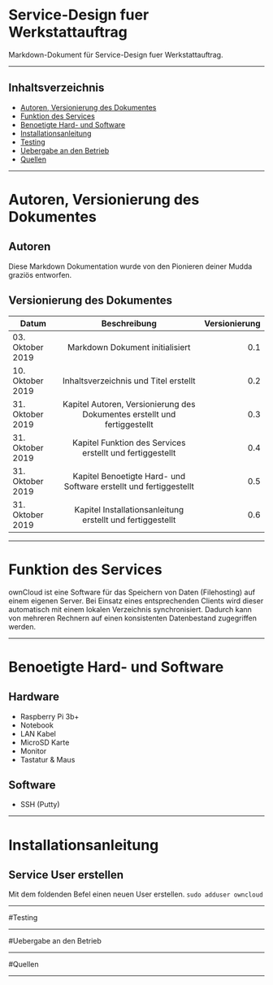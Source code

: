 # Service-Design fuer Werkstattauftrag

Markdown-Dokument für Service-Design fuer Werkstattauftrag.

***

## Inhaltsverzeichnis

* [Autoren, Versionierung des Dokumentes](/)
* [Funktion des Services](/)
* [Benoetigte Hard- und Software](/)
* [Installationsanleitung](/)
* [Testing](/)
* [Uebergabe an den Betrieb](/)
* [Quellen](/)

***

# Autoren, Versionierung des Dokumentes
## Autoren
Diese Markdown Dokumentation wurde von den Pionieren deiner Mudda graziös entworfen.

## Versionierung des Dokumentes
| Datum         | Beschreibung  | Versionierung  |
| ------------- |:-------------:| -----:|
| 03. Oktober 2019      | Markdown Dokument initialisiert | 0.1 |
| 10. Oktober 2019      | Inhaltsverzeichnis und Titel erstellt      |   0.2 |
| 31. Oktober 2019 | Kapitel Autoren, Versionierung des Dokumentes erstellt und fertiggestellt | 0.3 |
| 31. Oktober 2019 | Kapitel Funktion des Services erstellt und fertiggestellt | 0.4 |
| 31. Oktober 2019 | Kapitel Benoetigte Hard- und Software erstellt und fertiggestellt | 0.5 |
| 31. Oktober 2019 | Kapitel Installationsanleitung erstellt und fertiggestellt | 0.6 |


***

# Funktion des Services
ownCloud ist eine Software für das Speichern von Daten (Filehosting) auf einem eigenen Server. Bei Einsatz eines entsprechenden Clients wird dieser automatisch mit einem lokalen Verzeichnis synchronisiert. Dadurch kann von mehreren Rechnern auf einen konsistenten Datenbestand zugegriffen werden. 

***

# Benoetigte Hard- und Software
## Hardware
* Raspberry Pi 3b+
* Notebook
* LAN Kabel
* MicroSD Karte
* Monitor
* Tastatur & Maus

## Software
* SSH (Putty)

***

# Installationsanleitung

## Service User erstellen
Mit dem foldenden Befel einen neuen User erstellen.
```sudo adduser owncloud```


***

#Testing

***

#Uebergabe an den Betrieb

***

#Quellen

***